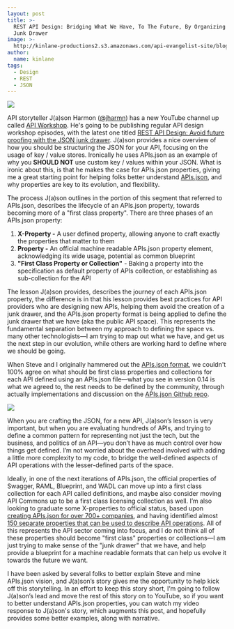 ```yaml
---
layout: post
title: >-
  REST API Design: Bridging What We Have, To The Future, By Organizing The JSON
  Junk Drawer
image: >-
  http://kinlane-productions2.s3.amazonaws.com/api-evangelist-site/blog/REST-API-Design-Avoid-future-proofing-with-the-JSON-junk-drawer-YouTube.png
author:
  name: kinlane
tags:
  - Design
  - REST
  - JSON
---
```

[![](http://kinlane-productions2.s3.amazonaws.com/api-evangelist-site/blog/REST-API-Design-Avoid-future-proofing-with-the-JSON-junk-drawer-YouTube.png)](https://www.youtube.com/watch?v=-MBXsmSrKE8)

API storyteller J(a)son Harmon ([@jharmn](https://twitter.com/jharmn)) has a new YouTube channel up called [API Workshop](https://www.youtube.com/channel/UCKK2ir0jqCvfB-kzBGka_Lg). He's going to be publishing regular API design workshop episodes, with the latest one titled [REST API Design: Avoid future proofing with the JSON junk drawer](https://www.youtube.com/channel/UCKK2ir0jqCvfB-kzBGka_Lg). J(a)son provides a nice overview of how you should be structuring the JSON for your API, focusing on the usage of key / value stores. Ironically he uses APIs.json as an example of why you **SHOULD NOT** use custom key / values within your JSON. What is ironic about this, is that he makes the case for APIs.json properties, giving me a great starting point for helping folks better understand [APIs.json](http://apisjson.org), and why properties are key to its evolution, and flexibility.

The process J(a)son outlines in the portion of this segment that referred to APIs.json, describes the lifecycle of an APIs.json property, towards becoming more of a "first class property". There are three phases of an APIs.json property:

1.  **X-Property -** A user defined property, allowing anyone to craft exactly the properties that matter to them
2.  **Property -** An official machine readable APIs.json property element, acknowledging its wide usage, potential as common blueprint
3.  **"First Class Property or Collection"** \- Baking a property into the specification as default property of APIs collection, or establishing as sub-collection for the API

The lesson J(a)son provides, describes the journey of each APIs.json property, the difference is in that his lesson provides best practices for API providers who are designing new APIs, helping them avoid the creation of a junk drawer, and the APIs.json property format is being applied to define the junk drawer that we have (aka the public API space). This represents the fundamental separation between my approach to defining the space vs. many other technologists—I am trying to map out what we have, and get us the next step in our evolution, while others are working hard to define where we should be going.

When Steve and I originally hammered out the [APIs.json format](http://apisjson.org/), we couldn't 100% agree on what should be first class properties and collections for each API defined using an APIs.json file—what you see in version 0.14 is what we agreed to, the rest needs to be defined by the community, through actually implementations and discussion on the [APIs.json Github repo](https://github.com/api-commons/api-json/issues).

![](https://s3.amazonaws.com/kinlane-productions2/bw-icons/bw-recycling.jpg)

When you are crafting the JSON, for a new API, J(a)son’s lesson is very important, but when you are evaluating hundreds of APIs, and trying to define a common pattern for representing not just the tech, but the business, and politics of an API—you don’t have as much control over how things get defined. I’m not worried about the overhead involved with adding a little more complexity to my code, to bridge the well-defined aspects of API operations with the lesser-defined parts of the space.

Ideally, in one of the next iterations of APIs.json, the official properties of Swagger, RAML, Blueprint, and WADL can move up into a first class collection for each API called definitions, and maybe also consider moving API Commons up to be a first class licensing collection as well. I’m also looking to graduate some X-properties to official status, based upon [creating APIs.json for over 700+ companies](https://github.com/kinlane/api-stack/tree/gh-pages/data), and having identified almost [150 separate properties that can be used to describe API operations](https://github.com/kinlane/api-stack/blob/gh-pages/data/properties.json). All of this represents the API sector coming into focus, and I do not think all of these properties should become "first class" properties or collections—I am just trying to make sense of the "junk drawer" that we have, and help provide a blueprint for a machine readable formats that can help us evolve it towards the future we want.

I have been asked by several folks to better explain Steve and mine APIs.json vision, and J(a)son’s story gives me the opportunity to help kick off this storytelling. In an effort to keep this story short, I’m going to follow J(a)son’s lead and move the rest of this story on to YouTube, so if you want to better understand APIs.json properties, you can watch my video response to J(a)son's story, which augments this post, and hopefully provides some better examples, along with narrative.